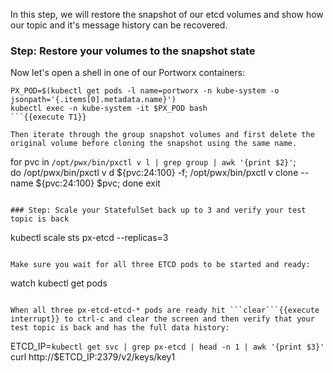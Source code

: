 In this step, we will restore the snapshot of our etcd volumes and show how our topic and it's message history can be recovered.

### Step: Restore your volumes to the snapshot state

Now let's open a shell in one of our Portworx containers:
```
PX_POD=$(kubectl get pods -l name=portworx -n kube-system -o jsonpath='{.items[0].metadata.name}')
kubectl exec -n kube-system -it $PX_POD bash
```{{execute T1}}

Then iterate through the group snapshot volumes and first delete the original volume before cloning the snapshot using the same name.
```
for pvc in `/opt/pwx/bin/pxctl v l | grep group | awk '{print $2}'`; \
  do /opt/pwx/bin/pxctl v d ${pvc:24:100} -f; /opt/pwx/bin/pxctl v clone --name ${pvc:24:100} $pvc; done
exit
```{{execute T1}}

### Step: Scale your StatefulSet back up to 3 and verify your test topic is back
```
kubectl scale sts px-etcd --replicas=3
```{{execute T1}}

Make sure you wait for all three ETCD pods to be started and ready:
```
watch kubectl get pods
```{{execute T1}}

When all three px-etcd-etcd-* pods are ready hit ```clear```{{execute interrupt}} to ctrl-c and clear the screen and then verify that your test topic is back and has the full data history:
```
ETCD_IP=`kubectl get svc | grep px-etcd | head -n 1 | awk '{print $3}'`
curl http://$ETCD_IP:2379/v2/keys/key1
```{{execute T1}}

